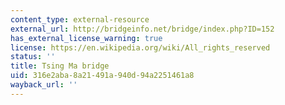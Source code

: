```yaml
---
content_type: external-resource
external_url: http://bridgeinfo.net/bridge/index.php?ID=152
has_external_license_warning: true
license: https://en.wikipedia.org/wiki/All_rights_reserved
status: ''
title: Tsing Ma bridge
uid: 316e2aba-8a21-491a-940d-94a2251461a8
wayback_url: ''
---
```

